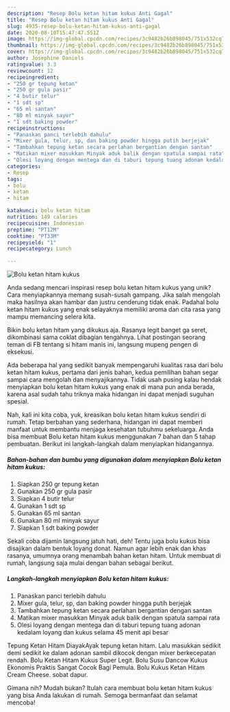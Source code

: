 ```yaml
---
description: "Resep Bolu ketan hitam kukus Anti Gagal"
title: "Resep Bolu ketan hitam kukus Anti Gagal"
slug: 4935-resep-bolu-ketan-hitam-kukus-anti-gagal
date: 2020-08-10T15:47:47.551Z
image: https://img-global.cpcdn.com/recipes/3c9482b26b898045/751x532cq70/bolu-ketan-hitam-kukus-foto-resep-utama.jpg
thumbnail: https://img-global.cpcdn.com/recipes/3c9482b26b898045/751x532cq70/bolu-ketan-hitam-kukus-foto-resep-utama.jpg
cover: https://img-global.cpcdn.com/recipes/3c9482b26b898045/751x532cq70/bolu-ketan-hitam-kukus-foto-resep-utama.jpg
author: Josephine Daniels
ratingvalue: 3.3
reviewcount: 12
recipeingredient:
- "250 gr tepung ketan"
- "250 gr gula pasir"
- "4 butir telur"
- "1 sdt sp"
- "65 ml santan"
- "80 ml minyak sayur"
- "1 sdt baking powder"
recipeinstructions:
- "Panaskan panci terlebih dahulu"
- "Mixer gula, telur, sp, dan baking powder hingga putih berjejak"
- "Tambahkan tepung ketan secara perlahan bergantian dengan santan"
- "Matikan mixer masukkan Minyak aduk balik dengan spatula sampai rata"
- "Olesi loyang dengan mentega dan di taburi tepung tuang adonan kedalam loyang dan kukus selama 45 menit api besar"
categories:
- Resep
tags:
- bolu
- ketan
- hitam

katakunci: bolu ketan hitam 
nutrition: 149 calories
recipecuisine: Indonesian
preptime: "PT12M"
cooktime: "PT33M"
recipeyield: "1"
recipecategory: Lunch

---
```



![Bolu ketan hitam kukus](https://img-global.cpcdn.com/recipes/3c9482b26b898045/751x532cq70/bolu-ketan-hitam-kukus-foto-resep-utama.jpg)

Anda sedang mencari inspirasi resep bolu ketan hitam kukus yang unik? Cara menyiapkannya memang susah-susah gampang. Jika salah mengolah maka hasilnya akan hambar dan justru cenderung tidak enak. Padahal bolu ketan hitam kukus yang enak selayaknya memiliki aroma dan cita rasa yang mampu memancing selera kita.

Bikin bolu ketan hitam yang dikukus aja. Rasanya legit banget ga seret, dikombinasi sama coklat dibagian tengahnya. Lihat postingan seorang teman di FB tentang si hitam manis ini, langsung mupeng pengen di eksekusi.

Ada beberapa hal yang sedikit banyak mempengaruhi kualitas rasa dari bolu ketan hitam kukus, pertama dari jenis bahan, kedua pemilihan bahan segar sampai cara mengolah dan menyajikannya. Tidak usah pusing kalau hendak menyiapkan bolu ketan hitam kukus yang enak di mana pun anda berada, karena asal sudah tahu triknya maka hidangan ini dapat menjadi suguhan spesial.


Nah, kali ini kita coba, yuk, kreasikan bolu ketan hitam kukus sendiri di rumah. Tetap berbahan yang sederhana, hidangan ini dapat memberi manfaat untuk membantu menjaga kesehatan tubuhmu sekeluarga. Anda bisa membuat Bolu ketan hitam kukus menggunakan 7 bahan dan 5 tahap pembuatan. Berikut ini langkah-langkah dalam menyiapkan hidangannya.

<!--inarticleads1-->

##### Bahan-bahan dan bumbu yang digunakan dalam menyiapkan Bolu ketan hitam kukus:

1. Siapkan 250 gr tepung ketan
1. Gunakan 250 gr gula pasir
1. Siapkan 4 butir telur
1. Gunakan 1 sdt sp
1. Gunakan 65 ml santan
1. Gunakan 80 ml minyak sayur
1. Siapkan 1 sdt baking powder


Sekali coba dijamin langsung jatuh hati, deh! Tentu juga bolu kukus bisa disajikan dalam bentuk loyang donat. Namun agar lebih enak dan khas rasanya, umumnya orang menambah bahan ketan hitam. Untuk membuat di rumah, langsung saja mulai dengan bahan sebagai berikut. 

<!--inarticleads2-->

##### Langkah-langkah menyiapkan Bolu ketan hitam kukus:

1. Panaskan panci terlebih dahulu
1. Mixer gula, telur, sp, dan baking powder hingga putih berjejak
1. Tambahkan tepung ketan secara perlahan bergantian dengan santan
1. Matikan mixer masukkan Minyak aduk balik dengan spatula sampai rata
1. Olesi loyang dengan mentega dan di taburi tepung tuang adonan kedalam loyang dan kukus selama 45 menit api besar


Tepung Ketan Hitam DiayakAyak tepung ketan hitam. Lalu masukkan sedikit demi sedikit ke dalam adonan sambil dikocok dengan mixer berkecepatan rendah. Bolu Ketan Hitam Kukus Super Legit. Bolu Susu Dancow Kukus Ekonomis Praktis Sangat Cocok Bagi Pemula. Bolu Kukus Ketan Hitam Cream Cheese. sobat dapur. 

Gimana nih? Mudah bukan? Itulah cara membuat bolu ketan hitam kukus yang bisa Anda lakukan di rumah. Semoga bermanfaat dan selamat mencoba!
